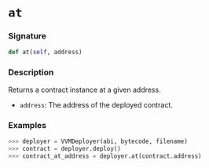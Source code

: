 # `at`

### Signature

```python
def at(self, address)
```

### Description

Returns a contract instance at a given address.

- `address`: The address of the deployed contract.

### Examples

```python
>>> deployer = VVMDeployer(abi, bytecode, filename)
>>> contract = deployer.deploy()
>>> contract_at_address = deployer.at(contract.address)
```
